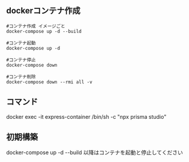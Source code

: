 ## dockerコンテナ作成
```
#コンテナ作成 イメージごと
docker-compose up -d --build

#コンテナ起動
docker-compose up -d 

#コンテナ停止
docker-compose down   

#コンテナ削除
docker-compose down --rmi all -v

``` 
## コマンド
docker exec -it express-container /bin/sh -c "npx prisma studio" 

## 初期構築
docker-compose up -d --build
以降はコンテナを起動と停止してください
